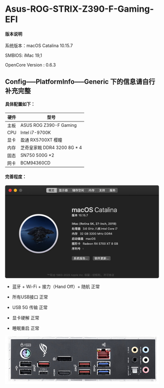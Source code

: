 # Asus-ROG-STRIX-Z390-F-Gaming-EFI

#### 版本说明

系统版本：macOS Catalina 10.15.7

SMBIOS: iMac 19,1

OpenCore Version : 0.6.3

## Config—–PlatformInfo—–Generic 下的信息请自行补充完整
 
#### 具体配置如下：



| 硬件| 型号    |
|----|----------|
| 主板  | ASUS ROG Z390-F Gaming |
| CPU  | Intel i7-9700K   |
| 显卡  | 盈通 RX5700XT 樱瞳 |
| 内存  | 芝奇皇家戟 DDR4 3200 8G * 4   |
| 固态  | SN750 500G *2   |
| 网卡  | BCM94360CD   |


#### 完善程度：


![OSVersion](./pic/Xnip2020-11-05_20-19-29.jpg)



* 蓝牙 + Wi-Fi + 接力（Hand Off）+ 随航 正常

* 所有USB接口 正常

* USB 5G 传输 正常 

* 显卡硬解  正常

* 睡眠重启 正常

![USBPort](./pic/Xnip2020-03-21_17-00-03.jpg)
